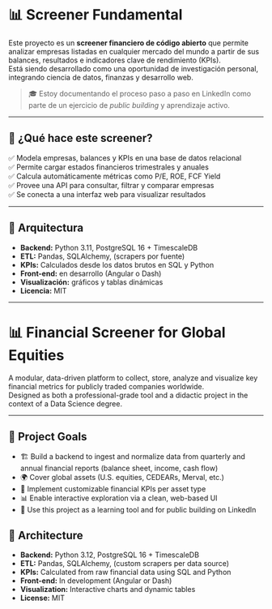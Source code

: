 # 📊 Screener Fundamental

Este proyecto es un **screener financiero de código abierto** que permite analizar empresas listadas en cualquier mercado del mundo a partir de sus balances, resultados e indicadores clave de rendimiento (KPIs).  
Está siendo desarrollado como una oportunidad de investigación personal, integrando ciencia de datos, finanzas y desarrollo web.

> 🎓 Estoy documentando el proceso paso a paso en LinkedIn como parte de un ejercicio de _public building_ y aprendizaje activo.

---

## 🚀 ¿Qué hace este screener?

✅ Modela empresas, balances y KPIs en una base de datos relacional  
✅ Permite cargar estados financieros trimestrales y anuales  
✅ Calcula automáticamente métricas como P/E, ROE, FCF Yield  
✅ Provee una API para consultar, filtrar y comparar empresas  
✅ Se conecta a una interfaz web para visualizar resultados

---

## 🧱 Arquitectura

-   **Backend:** Python 3.11, PostgreSQL 16 + TimescaleDB
-   **ETL:** Pandas, SQLAlchemy, (scrapers por fuente)
-   **KPIs:** Calculados desde los datos brutos en SQL y Python
-   **Front-end:** en desarrollo (Angular o Dash)
-   **Visualización:** gráficos y tablas dinámicas
-   **Licencia:** MIT

---

# 📊 Financial Screener for Global Equities

A modular, data-driven platform to collect, store, analyze and visualize key financial metrics for publicly traded companies worldwide.  
Designed as both a professional-grade tool and a didactic project in the context of a Data Science degree.

---

## 🚀 Project Goals

-   🏗 Build a backend to ingest and normalize data from quarterly and annual financial reports (balance sheet, income, cash flow)
-   🌍 Cover global assets (U.S. equities, CEDEARs, Merval, etc.)
-   🧮 Implement customizable financial KPIs per asset type
-   📊 Enable interactive exploration via a clean, web-based UI
-   🧠 Use this project as a learning tool and for public building on LinkedIn

## 🧱 Architecture

-   **Backend:** Python 3.12, PostgreSQL 16 + TimescaleDB
-   **ETL:** Pandas, SQLAlchemy, (custom scrapers per data source)
-   **KPIs:** Calculated from raw financial data using SQL and Python
-   **Front-end:** In development (Angular or Dash)
-   **Visualization:** Interactive charts and dynamic tables
-   **License:** MIT
